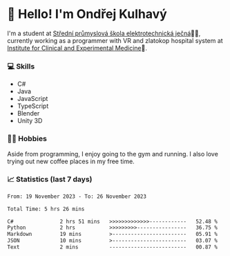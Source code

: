 # 👋 Hello! I'm Ondřej Kulhavý

I'm a student at [Střední průmyslová škola elektrotechnická ječná](https://www.spsejecna.cz/)👨‍🎓, currently working as a programmer with VR and zlatokop hospital system at [Institute for Clinical and Experimental Medicine](https://www.ikem.cz/en/)🏥.

### 💻 Skills
- C#
- Java
- JavaScript
- TypeScript
- Blender
- Unity 3D

### 🏋️‍♂️ Hobbies

Aside from programming, I enjoy going to the gym and running. I also love trying out new coffee places in my free time.

### 📈 Statistics (last 7 days)
<!--START_SECTION:waka-->

```txt
From: 19 November 2023 - To: 26 November 2023

Total Time: 5 hrs 26 mins

C#               2 hrs 51 mins   >>>>>>>>>>>>>------------   52.48 %
Python           2 hrs           >>>>>>>>>----------------   36.75 %
Markdown         19 mins         >------------------------   05.91 %
JSON             10 mins         >------------------------   03.07 %
Text             2 mins          -------------------------   00.87 %
```

<!--END_SECTION:waka-->



